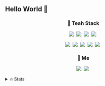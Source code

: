 ## Hello World 👋

<h3 align ="center">🔗 Teah Stack</h3>

<p align="center"> 
  <img src="https://img.shields.io/badge/HTML-239120?style=for-the-badge&logo=html5&logoColor=white"/></a>&nbsp
  <img src="https://img.shields.io/badge/CSS-239120?&style=for-the-badge&logo=css3&logoColor=white"/></a>&nbsp 
  <img src="https://img.shields.io/badge/JavaScript-F7DF1E?style=for-the-badge&logo=JavaScript&logoColor=white"/></a>&nbsp
  <img src="https://img.shields.io/badge/Figma-F24E1E?style=for-the-badge&logo=figma&logoColor=white"/></a>&nbsp
</p>

<p align="center">
  <img src="https://img.shields.io/badge/C%2B%2B-00599C?style=for-the-badge&logo=c%2B%2B&logoColor=white"/></a>&nbsp
  <img src="https://img.shields.io/badge/Node.js-43853D?style=for-the-badge&logo=node.js&logoColor=white"/>&nbsp 
  <img src="https://img.shields.io/badge/TypeScript-007ACC?style=for-the-badge&logo=typescript&logoColor=white"/></a>&nbsp
  <img src="https://img.shields.io/badge/GIT-E44C30?style=for-the-badge&logo=git&logoColor=white"/></a>&nbsp 
  <img src="https://img.shields.io/badge/Firebase-039BE5?style=for-the-badge&logo=Firebase&logoColor=white"/></a>&nbsp
 </p>
 
 <h3 align ="center">🔗 Me</h3>
 
 <p align="center">
   <a href="mailto:ssb50800@gmail.com"><img src="https://img.shields.io/badge/Gmail-EA4335?style=flat-square&logo=Gmail&logoColor=white"/></a>&nbsp
  <a href="https://www.instagram.com/singhik__/"><img src="https://img.shields.io/badge/Instagram-E4405F?style=flat-square&logo=Instagram&logoColor=white"/></a>&nbsp
 </p>

<details>
<summary>
  🔥 Stats
</summary>
   <div align=center>
   <img src="https://github-readme-stats.vercel.app/api?username=singhic&theme=material-palenight&show_icons=true">


[![Solved.ac프로필](http://mazassumnida.wtf/api/v2/generate_badge?boj=singhik)](https://solved.ac/singhik)
</div>

![](./profile-3d-contrib/profile-night-rainbow.svg)
</details>





